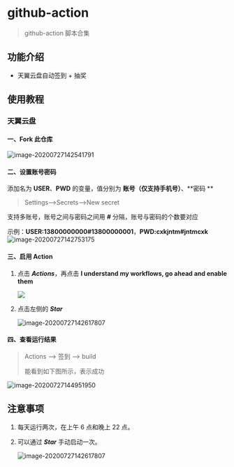 # github-action
> github-action 脚本合集

## 功能介绍
- 天翼云盘自动签到 + 抽奖

## 使用教程

### 天翼云盘

#### 一、Fork 此仓库
   ![image-20200727142541791](https://i.loli.net/2020/07/27/jK5H8FLvt7aBeYX.png)

#### 二、设置账号密码
添加名为 **USER**、**PWD** 的变量，值分别为 **账号（仅支持手机号）**、**密码 **

> Settings-->Secrets-->New secret

支持多账号，账号之间与密码之间用 ***#*** 分隔，账号与密码的个数要对应

示例：**USER:13800000000#13800000001**，**PWD:cxkjntm#jntmcxk**
    ![image-20200727142753175](https://i.loli.net/2020/07/27/xjri3p4qdchaf2G.png)

#### 三、启用 Action
1. 点击 ***Actions***，再点击 **I understand my workflows, go ahead and enable them**

   ![](https://i.loli.net/2020/07/27/pyQmdMHrOIz4x2f.png)

2. 点击左侧的 ***Star***

   ![image-20200727142617807](https://i.loli.net/2020/07/27/3cXnHYIbOxfQDZh.png)

#### 四、查看运行结果
> Actions --> 签到 --> build
>
> 能看到如下图所示，表示成功

  ![image-20200727144951950](https://i.loli.net/2020/07/27/VbrHu8UJXiIkqGx.png)

## 注意事项

1. 每天运行两次，在上午 6 点和晚上 22 点。

2. 可以通过 ***Star*** 手动启动一次。

   ![image-20200727142617807](https://i.loli.net/2020/07/27/87oQeLJOlZvU3Ep.png)

